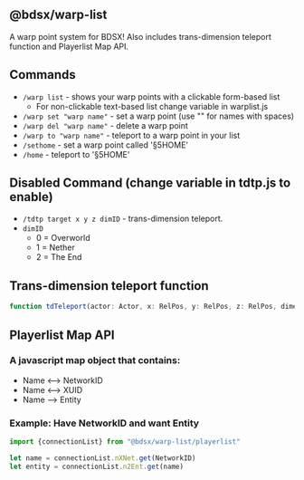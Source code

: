 
## @bdsx/warp-list
A warp point system for BDSX!
Also includes trans-dimension teleport function and Playerlist Map API.

## Commands
* `/warp list` - shows your warp points with a clickable form-based list
  * For non-clickable text-based list change variable in warplist.js
* `/warp set "warp name"` - set a warp point (use "" for names with spaces)
* `/warp del "warp name"` - delete a warp point
* `/warp to "warp name"` - teleport to a warp point in your list
* `/sethome` - set a warp point called '§5HOME'
* `/home` - teleport to '§5HOME'

## Disabled Command (change variable in tdtp.js to enable)
* `/tdtp target x y z dimID` - trans-dimension teleport. 
* `dimID`
  * 0 = Overworld
  * 1 = Nether
  * 2 = The End

## Trans-dimension teleport function
```ts
function tdTeleport(actor: Actor, x: RelPos, y: RelPos, z: RelPos, dimensionId?: number)
```

## Playerlist Map API
### A javascript map object that contains:
* Name <--> NetworkID
* Name <--> XUID
* Name --> Entity

### Example: Have NetworkID and want Entity

```ts
import {connectionList} from "@bdsx/warp-list/playerlist"

let name = connectionList.nXNet.get(NetworkID)
let entity = connectionList.n2Ent.get(name)
```
